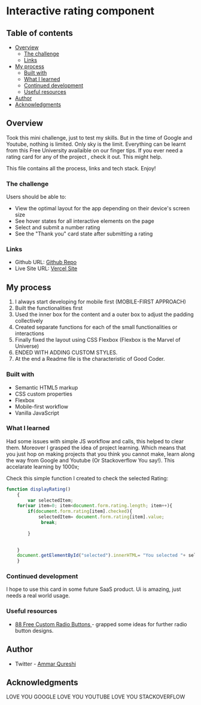 # Interactive rating component


## Table of contents

- [Overview](#overview)
  - [The challenge](#the-challenge)
  - [Links](#links)
- [My process](#my-process)
  - [Built with](#built-with)
  - [What I learned](#what-i-learned)
  - [Continued development](#continued-development)
  - [Useful resources](#useful-resources)
- [Author](#author)
- [Acknowledgments](#acknowledgments)


## Overview

Took this mini challenge, just to test my skills. But in the time of Google and Youtube, nothing is limited. Only sky is the limit. Everything can be learnt from this Free University availaible on our finger tips. If you ever need a rating card for any of the project , check it out. This might help.

This file contains all the process, links and tech stack. Enjoy!

### The challenge

Users should be able to:

- View the optimal layout for the app depending on their device's screen size
- See hover states for all interactive elements on the page
- Select and submit a number rating
- See the "Thank you" card state after submitting a rating


### Links

- Github URL: [Github Repo](https://github.com/ammarrqureshi/interactive-rating-page.git)
- Live Site URL: [Vercel Site](https://interactive-rating-page.vercel.app/)

## My process
1. I always start developing for mobile first (MOBILE-FIRST APPROACH)
2. Built the functionalities first
3. Used the inner box for the content and a outer box to adjust the padding collectively
4. Created separate functions for each of the small functionalities or interactions
5. Finally fixed the layout using CSS Flexbox (Flexbox is the Marvel of Universe)
6. ENDED WITH ADDING CUSTOM STYLES.
7. At the end a Readme file is the characteristic of Good Coder.

### Built with

- Semantic HTML5 markup
- CSS custom properties
- Flexbox
- Mobile-first workflow
- Vanilla JavaScript

### What I learned
Had some issues with simple JS workflow and calls, this helped to clear them. Moreover I grasped the idea of project learning. Which means that you just hop on making projects that you think you cannot make, learn along the way from Google and Youtube (Or Stackoverflow You say!). This accelarate learning by 1000x;

Check this simple function I created to check the selected Rating:

```js
function displayRating()
    {
        var selectedItem;
    for(var item=0; item<document.form.rating.length; item++){
        if(document.form.rating[item].checked){
            selectedItem= document.form.rating[item].value;
             break;
            
        }
        

    }
    document.getElementById("selected").innerHTML= "You selected "+ selectedItem+" out of 5";
    }
```


### Continued development

I hope to use this card in some future SaaS product. Ui is amazing, just needs a real world usage.

### Useful resources

- [88 Free Custom Radio Buttons ](https://freefrontend.com/css-radio-buttons/) - grapped some ideas for further radio button designs.



## Author
- Twitter - [Ammar Qureshi](https://www.twitter.com/ammarrqureshi)


## Acknowledgments
LOVE YOU GOOGLE
LOVE YOU YOUTUBE
LOVE YOU STACKOVERFLOW

